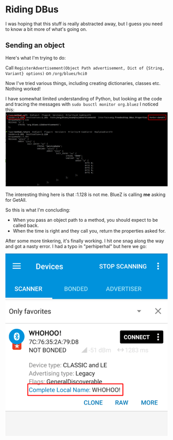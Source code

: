 # Riding DBus
I was hoping that this stuff is really abstracted away, but I guess you need to know a bit more of what's going on.

## Sending an object
Here's what I'm trying to do:

Call `RegisterAdvertisement(Object Path advertisement, Dict of {String, Variant} options)` on `/org/blues/hci0`

Now I've tried various things, including creating dictionaries, classes etc.
Nothing worked!

I have somewhat limited understanding of Python, but looking at the code and tracing the messages with 
`sudo busctl monitor org.bluez` I noticed this:
![dbus](images/002-who.png)

The interesting thing here is that :1.128 is not me. BlueZ is calling **me** asking for GetAll.

So this is what I'm concluding:
* When you pass an object path to a method, you should expect to be called back.
* When the time is right and they call you, return the properties asked for.

After some more tinkering, it's finally working.
I hit one snag along the way and got a nasty error. I had a typo in "perhiperhal" but here we go:

![success](images/002-name.png)